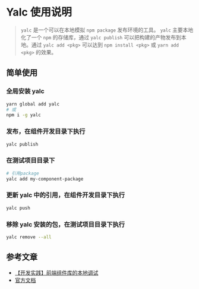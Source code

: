 # Yalc 使用说明
>`yalc` 是一个可以在本地模拟 `npm package` 发布环境的工具。
`yalc` 主要本地化了一个 `npm` 的存储库，通过 `yalc publish` 可以把构建的产物发布到本地。通过 `yalc add <pkg>` 可以达到 `npm install <pkg>` 或 `yarn add <pkg>` 的效果。

## 简单使用

### 全局安装 yalc
```bash
yarn global add yalc
# 或
npm i -g yalc
```


### 发布，在组件开发目录下执行
```bash
yalc publish
```

### 在测试项目目录下
```bash
# 引用package
yalc add my-component-package
```


### 更新 yalc 中的引用，在组件开发目录下执行
```bash
yalc push
```


### 移除 yalc 安装的包，在测试项目目录下执行
```bash
yalc remove --all
```

## 参考文章
- [【开发实践】前端组件库的本地调试](https://juejin.cn/post/6932755152818569230)
- [官方文档](https://github.com/wclr/yalc)
